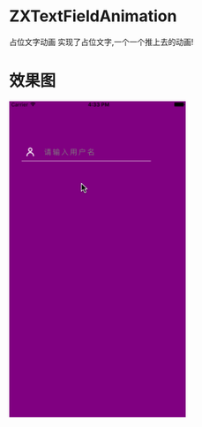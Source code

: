 # ZXTextFieldAnimation
占位文字动画
实现了占位文字,一个一个推上去的动画!
# 效果图
<img src="https://github.com/zhangxin-wuxin/ZXTextFieldAnimation/blob/master/111.gif" width="320"><br/>

